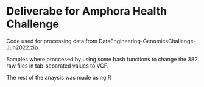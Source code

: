  # Deliverabe for Amphora Health Challenge
 Code used for processing data from DataEngineering-GenomicsChallenge-Jun2022.zip.
 
 Samples where proccesed by using some bash functions to change the 382  raw files in tab-separated values to VCF.
 
 The rest of the anaysis was made using R 
